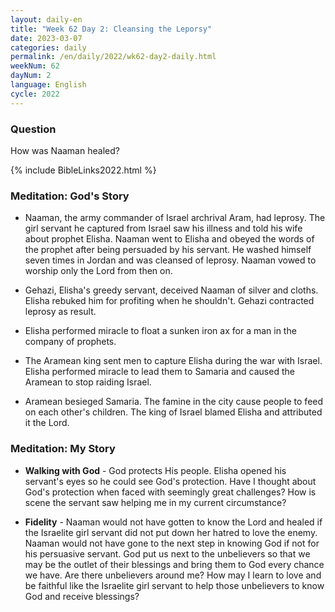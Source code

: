 ```yaml
---
layout: daily-en
title: "Week 62 Day 2: Cleansing the Leporsy"
date: 2023-03-07
categories: daily
permalink: /en/daily/2022/wk62-day2-daily.html
weekNum: 62
dayNum: 2
language: English
cycle: 2022
---
```


### Question     
How was Naaman healed? 

{% include BibleLinks2022.html %} 

### Meditation: God's Story   
+ Naaman, the army commander of Israel archrival Aram, had leprosy. The girl servant he captured from Israel saw his illness and told his wife about prophet Elisha. Naaman went to Elisha and obeyed the words of the prophet after being persuaded by his servant. He washed himself seven times in Jordan and was cleansed of leprosy. Naaman vowed to worship only the Lord from then on. 

+ Gehazi, Elisha's greedy servant, deceived Naaman of silver and cloths. Elisha rebuked him for profiting when he shouldn't. Gehazi contracted leprosy as result. 

+ Elisha performed miracle to float a sunken iron ax for a man in the company of prophets. 

+ The Aramean king sent men to capture Elisha during the war with Israel. Elisha performed miracle to lead them to Samaria and caused the Aramean to stop raiding Israel. 

+ Aramean besieged Samaria. The famine in the city cause people to feed on each other's children. The king of Israel blamed Elisha and attributed it the Lord. 

### Meditation: My Story   
+ **Walking with God** - God protects His people. Elisha opened his servant's eyes so he could see God's protection. Have I thought about God's protection when faced with seemingly great challenges? How is scene the servant saw helping me in my current circumstance? 

+ **Fidelity** - Naaman would not have gotten to know the Lord and healed if the Israelite girl servant did not put down her hatred to love the enemy. Naaman would not have gone to the next step in knowing God if not for his persuasive servant. God put us next to the unbelievers so that we may be the outlet of their blessings and bring them to God every chance we have. Are there unbelievers around me? How may I learn to love and be faithful like the Israelite girl servant to help those unbelievers to know God and receive blessings? 
